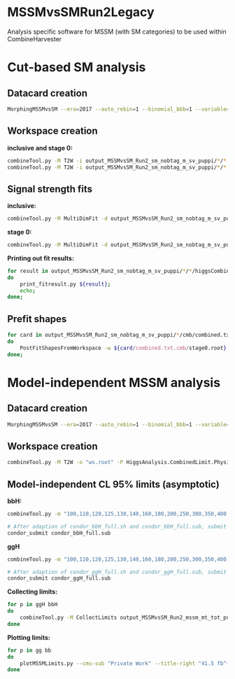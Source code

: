 # MSSMvsSMRun2Legacy
Analysis specific software for MSSM (with SM categories) to be used within CombineHarvester

# Cut-based SM analysis

## Datacard creation

```bash
MorphingMSSMvsSM --era=2017 --auto_rebin=1 --binomial_bbb=1 --variable=m_sv_puppi --categories=sm_nobtag
```

## Workspace creation

**inclusive and stage 0:**

```bash
combineTool.py -M T2W -i output_MSSMvsSM_Run2_sm_nobtag_m_sv_puppi/*/* --parallel 10 -o inclusive.root
combineTool.py -M T2W -i output_MSSMvsSM_Run2_sm_nobtag_m_sv_puppi/*/* --parallel 10 -o stage0.root -P HiggsAnalysis.CombinedLimit.PhysicsModel:multiSignalModel --PO '"map=^.*/ggH125.?$:r_ggH[1,-9,11]"' --PO '"map=^.*/qqH125.?$:r_qqH[1,-9,11]"'
```

## Signal strength fits

**inclusive:**

```bash
combineTool.py -M MultiDimFit -d output_MSSMvsSM_Run2_sm_nobtag_m_sv_puppi/*/*/inclusive.root --algo singles --robustFit 1 --X-rtd MINIMIZER_analytic --cminDefaultMinimizerStrategy 0 --floatOtherPOIs 1 -t -1 --expectSignal 1 -n .inclusive -v1 --there --parallel 10 --setParameterRanges r=-3.0,5.0
```

**stage 0:**

```bash
combineTool.py -M MultiDimFit -d output_MSSMvsSM_Run2_sm_nobtag_m_sv_puppi/*/*/stage0.root --algo singles --robustFit 1 --X-rtd MINIMIZER_analytic --cminDefaultMinimizerStrategy 0 --floatOtherPOIs 1 -t -1 --expectSignal 1 -n .stage0 -v1 --there --parallel 10
```

**Printing out fit results:**

```bash
for result in output_MSSMvsSM_Run2_sm_nobtag_m_sv_puppi/*/*/higgsCombine.*.MultiDimFit*.root;
do
    print_fitresult.py ${result};
    echo;
done;
```

## Prefit shapes

```bash
for card in output_MSSMvsSM_Run2_sm_nobtag_m_sv_puppi/*/cmb/combined.txt.cmb;
do
    PostFitShapesFromWorkspace -w ${card/combined.txt.cmb/stage0.root}  -o ${card/combined.txt.cmb/prefit_shapes.root} -d ${card}
done;
```

# Model-independent MSSM analysis

## Datacard creation

```bash
MorphingMSSMvsSM --era=2017 --auto_rebin=1 --binomial_bbb=1 --variable=mt_tot_puppi --categories=mssm
```

## Workspace creation

```bash
combineTool.py -M T2W -o "ws.root" -P HiggsAnalysis.CombinedLimit.PhysicsModel:multiSignalModel --PO '"map=^.*/ggh_(i|t|b).?$:r_ggH[0,0,200]"' --PO '"map=^.*/bbh$:r_bbH[0,0,200]"' -i output_MSSMvsSM_Run2_mssm_mt_tot_puppi/Run2017/cmb/
```

## Model-independent CL 95% limits (asymptotic)

**bbH:**

```bash
combineTool.py -m "100,110,120,125,130,140,160,180,200,250,300,350,400,450,500,600,700,800,900,1000,1200,1400,1600,1800,2000,2300,2600,2900,3200" -M AsymptoticLimits --rAbsAcc 0 --rRelAcc 0.0005 --boundlist CombineHarvester/MSSMvsSMRun2Legacy/input/mssm_boundaries.json --setParameters r_ggH=0,r_bbH=0 --redefineSignalPOIs r_bbH -d output_MSSMvsSM_Run2_mssm_mt_tot_puppi/Run2017/cmb/ws.root --there -n ".bbH" --job-mode condor --dry-run --task-name bbH_full

# After adaption of condor_bbH_full.sh and condor_bbH_full.sub, submit to batch system:
condor_submit condor_bbH_full.sub
```

**ggH**

```bash
combineTool.py -m "100,110,120,125,130,140,160,180,200,250,300,350,400,450,500,600,700,800,900,1000,1200,1400,1600,1800,2000,2300,2600,2900,3200" -M AsymptoticLimits --rAbsAcc 0 --rRelAcc 0.0005 --boundlist CombineHarvester/MSSMvsSMRun2Legacy/input/mssm_boundaries.json --setParameters r_ggH=0,r_bbH=0 --redefineSignalPOIs r_ggH -d output_MSSMvsSM_Run2_mssm_mt_tot_puppi/Run2017/cmb/ws.root --there -n ".ggH" --job-mode condor --dry-run --task-name ggH_full

# After adaption of condor_ggH_full.sh and condor_ggH_full.sub, submit to batch system:
condor_submit condor_ggH_full.sub
```

**Collecting limits:**

```bash
for p in ggH bbH
do
    combineTool.py -M CollectLimits output_MSSMvsSM_Run2_mssm_mt_tot_puppi/Run2017/cmb/higgsCombine.${p}*.root --use-dirs -o output_MSSMvsSM_Run2_mssm_mt_tot_puppi/Run2017/cmb/mssm_${p}.json
done
```

**Plotting limits:**

```bash
for p in gg bb
do
    plotMSSMLimits.py --cms-sub "Private Work" --title-right "41.5 fb^{-1} (2017, 13 TeV)" --process "${p}#phi" --y-axis-min 0.001 --y-axis-max 1000.0 --show exp,obs output_MSSMvsSM_Run2_mssm_mt_tot_puppi/Run2017/cmb/mssm_${p}H_cmb.json  --output mssm_mt_tot_puppi_${p}H_cmb --logx --logy
done
```
